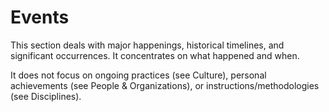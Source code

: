# Events

This section deals with major happenings, historical timelines, and significant occurrences. It concentrates on what happened and when.

It does not focus on ongoing practices (see Culture), personal achievements (see People & Organizations), or instructions/methodologies (see Disciplines).